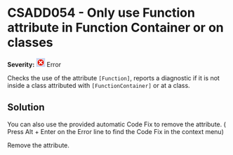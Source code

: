 # CSADD054 - Only use Function attribute in Function Container or on classes

**Severity:** ![Error](../images/Error.png) Error

Checks the use of the attribute `[Function]`, reports a diagnostic if it is not inside a class attributed with `[FunctionContainer]` or at a class.

## Solution

You can also use the provided automatic Code Fix to remove the attribute. ( Press Alt + Enter on the Error line to find the Code Fix in the context menu) 

Remove the attribute.